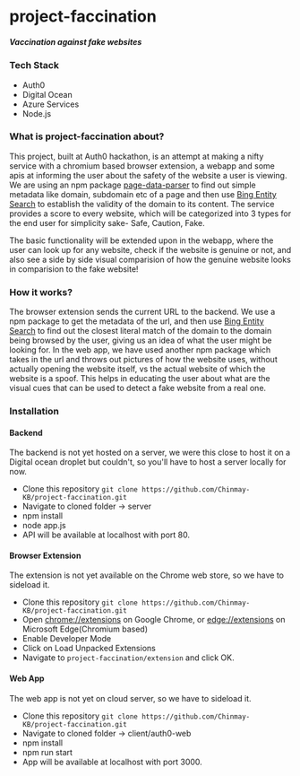 # project-faccination
##### Vaccination against fake websites
&NewLine;

### Tech Stack
* Auth0
* Digital Ocean
* Azure Services
* Node.js

### What is project-faccination about?
This project, built at Auth0 hackathon, is an attempt at making a nifty service with a chromium based browser extension, a webapp and some apis at informing the user about the safety of the website a user is viewing. We are using an npm package [page-data-parser](https://www.npmjs.com/package/page-metadata-parser) to find out simple metadata like domain, subdomain etc of a page and then use [Bing Entity Search](https://azure.microsoft.com/en-in/services/cognitive-services/bing-entity-search-api/) to establish the validity of the domain to its content.
The service provides a score to every website, which will be categorized into 3 types for the end user for simplicity sake- Safe, Caution, Fake.

The basic functionality will be extended upon in the webapp, where the user can look up for any website, check if the website is genuine or not, and also see a side by side visual comparision of how the genuine website looks in comparision to the fake website!

### How it works?
The browser extension sends the current URL to the backend. We use a npm package to get the metadata of the url, and then use [Bing Entity Search](https://azure.microsoft.com/en-in/services/cognitive-services/bing-entity-search-api/) to find out the closest literal match of the domain to the domain being browsed by the user, giving us an idea of what the user might be looking for. In the web app, we have used another npm package which takes in the url and throws out pictures of how the website uses, without actually opening the website itself, vs the actual website of which the website is a spoof. This helps in educating the user about what are the visual cues that can be used to detect a fake website from a real one.


### Installation

#### Backend
The backend is not yet hosted on a server, we were this close to host it on a Digital ocean droplet but couldn't, so you'll have to host a server locally for now.
* Clone this repository `git clone https://github.com/Chinmay-KB/project-faccination.git`
* Navigate to cloned folder -> server
* npm install
* node app.js
* API will be available at localhost with port 80.


#### Browser Extension
The extension is not yet available on the Chrome web store, so we have to sideload it.
* Clone this repository `git clone https://github.com/Chinmay-KB/project-faccination.git`
* Open [chrome://extensions](chrome://extensions) on Google Chrome, or [edge://extensions](edge://extensions) on Microsoft Edge(Chromium based)
* Enable Developer Mode
* Click on Load Unpacked Extensions
* Navigate to `project-faccination/extension` and click OK.

#### Web App
The web app is not yet on cloud server, so we have to sideload it.
* Clone this repository `git clone https://github.com/Chinmay-KB/project-faccination.git`
* Navigate to cloned folder -> client/auth0-web
* npm install
* npm run start
* App will be available at localhost with port 3000.
